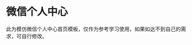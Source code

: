 # 微信个人中心

<demo-model url="/pages/template/wxCenter/index"></demo-model>
<template-download></template-download>

此为模仿微信个人中心首页模板，仅作为参考学习使用，如果如达不到自己的需求，可自行修改。

